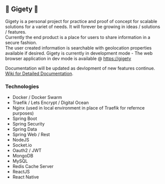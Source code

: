 ## 🐸 Gigety 🐸
Gigety is a personal project for practice and proof of concept for scalable solutions for a variet of needs.
It will forever be growing in ideas / solutions / features.  
Currently the end product is a place for users to share information in a secure fashion.  
The user created information is searchable with geolocation properties available if desired.
Gigety is currently in development mode - The web browser application in dev mode is available @ [https://gigety](https://gigety.com)

Documentation will be updated as devlopment of new features continue.  
[Wiki for Detailed Documentation](https://github.com/gigety/gigety/wiki).  

### Technologies
* Docker / Docker Swarm
* Traefik / Lets Encrypt / Digital Ocean
* Nginx (used in local environment in place of Traefik for refernce purposes)
* Spring Boot
* Spring Security
* Spring Data
* Spring Web / Rest
* NodeJS
* Socket.io
* Oauth2 / JWT
* MongoDB
* MySQL
* Redis Cache Server
* ReactJS
* React Native
 
